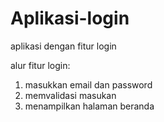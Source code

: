 # Aplikasi-login
aplikasi dengan fitur login

alur fitur login:
1. masukkan email dan password
2. memvalidasi masukan
3. menampilkan halaman beranda
